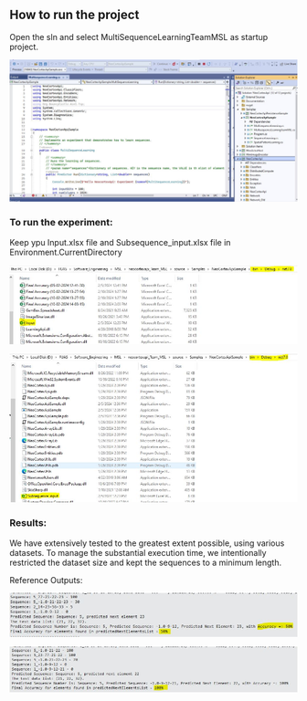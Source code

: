 ## How to run the project

Open the sln and select MultiSequenceLearningTeamMSL as startup project.

![Project_Config.JPG](./images/Project_Config.JPG)

### To run the experiment:

Keep ypu Input.xlsx file and Subsequence_input.xlsx file in Environment.CurrentDirectory

![Current_Working_Directory_Input.JPG](./images/Current_Working_Directory_Input.JPG)

![Current_Working_Directory_SubSequenceInput.JPG](./images/Current_Working_Directory_SubSequenceInput.JPG)

### Results:

We have extensively tested to the greatest extent possible, using various datasets. To manage the substantial execution time, we intentionally restricted the dataset size and kept the sequences to a minimum length.

Reference Outputs:

![Output_2.JPG](./images/Output_2.JPG)


![Output_1.JPG](./images/Output_1.JPG)
